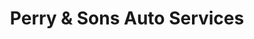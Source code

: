 ---
title: "Perry & Sons Auto Services"
url: /edgewater/perry-and-sons-auto-services/
shop: car repair
---